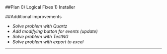 ##Plan
    0) Logical Fixes
    1) Installer

##Additional improvements
- *Solve problem with Quartz*
- *Add modifying button for events (update)*
- *Solve problem with TestNG*
- *Solve problem with export to excel*
___